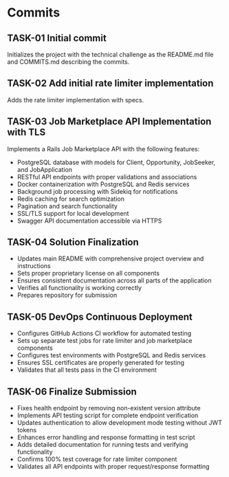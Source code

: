 # Commits

## TASK-01 Initial commit

Initializes the project with the technical challenge as the README.md file and
COMMITS.md describing the commits.

## TASK-02 Add initial rate limiter implementation

Adds the rate limiter implementation with specs.

## TASK-03 Job Marketplace API Implementation with TLS

Implements a Rails Job Marketplace API with the following features:
- PostgreSQL database with models for Client, Opportunity, JobSeeker, and JobApplication
- RESTful API endpoints with proper validations and associations
- Docker containerization with PostgreSQL and Redis services
- Background job processing with Sidekiq for notifications
- Redis caching for search optimization
- Pagination and search functionality
- SSL/TLS support for local development
- Swagger API documentation accessible via HTTPS

## TASK-04 Solution Finalization

- Updates main README with comprehensive project overview and instructions
- Sets proper proprietary license on all components
- Ensures consistent documentation across all parts of the application
- Verifies all functionality is working correctly
- Prepares repository for submission

## TASK-05 DevOps Continuous Deployment

- Configures GitHub Actions CI workflow for automated testing
- Sets up separate test jobs for rate limiter and job marketplace components
- Configures test environments with PostgreSQL and Redis services
- Ensures SSL certificates are properly generated for testing
- Validates that all tests pass in the CI environment

## TASK-06 Finalize Submission

- Fixes health endpoint by removing non-existent version attribute
- Implements API testing script for complete endpoint verification
- Updates authentication to allow development mode testing without JWT tokens
- Enhances error handling and response formatting in test script
- Adds detailed documentation for running tests and verifying functionality
- Confirms 100% test coverage for rate limiter component
- Validates all API endpoints with proper request/response formatting
